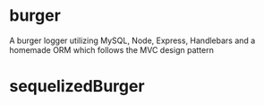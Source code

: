 # burger
A burger logger utilizing MySQL, Node, Express, Handlebars and a homemade ORM which follows the MVC design pattern
# sequelizedBurger
